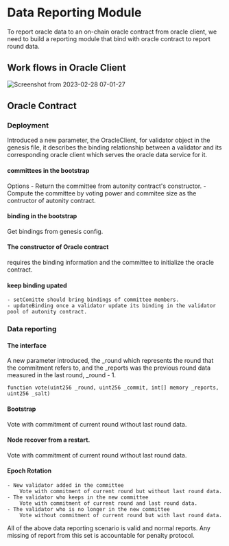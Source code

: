 # Data Reporting Module
To report oracle data to an on-chain oracle contract from oracle client, we need to build a reporting module that bind with oracle contract to report round data.

## Work flows in Oracle Client
![Screenshot from 2023-02-28 07-01-27](https://user-images.githubusercontent.com/54585152/221778482-2939116f-1025-4013-beac-31f934430c10.png)

## Oracle Contract
### Deployment
Introduced a new parameter, the OracleClient, for validator object in the genesis file, it describes the binding relationship between a validator and its corresponding oracle client which serves the oracle data service for it.
#### committees in the bootstrap
Options
    - Return the committee from autonity contract's constructor.
    - Compute the committee by voting power and commitee size as the contructor of autonity contract.
#### binding in the bootstrap
Get bindings from genesis config.

#### The constructor of Oracle contract
requires the binding information and the committee to initialize the oracle contract.

#### keep binding upated
    - setComitte should bring bindings of committee members.
    - updateBinding once a validator update its binding in the validator pool of autonity contract.

### Data reporting
#### The interface
A new parameter introduced, the _round which represents the round that the commitment refers to, and the _reports was the previous round data measured in the last round, _round - 1.
    
    function vote(uint256 _round, uint256 _commit, int[] memory _reports, uint256 _salt)
    
#### Bootstrap
Vote with commitment of current round without last round data.

#### Node recover from a restart.
Vote with commitment of current round without last round data.

#### Epoch Rotation
    - New validator added in the committee
        Vote with commitment of current round but without last round data.
    - The validator who keeps in the new committee
        Vote with commitment of current round and last round data.
    - The validator who is no longer in the new committee
        Vote without commitment of current round but with last round data.

All of the above data reporting scenario is valid and normal reports. Any missing of report from this set is accountable for penalty protocol.
